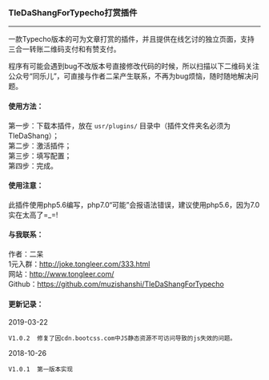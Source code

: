 ### TleDaShangForTypecho打赏插件
---

一款Typecho版本的可为文章打赏的插件，并且提供在线乞讨的独立页面，支持三合一转账二维码支付和有赞支付。

程序有可能会遇到bug不改版本号直接修改代码的时候，所以扫描以下二维码关注公众号“同乐儿”，可直接与作者二呆产生联系，不再为bug烦恼，随时随地解决问题。

#### 使用方法：
第一步：下载本插件，放在 `usr/plugins/` 目录中（插件文件夹名必须为TleDaShang）；<br />
第二步：激活插件；<br />
第三步：填写配置；<br />
第四步：完成。

#### 使用注意：
此插件使用php5.6编写，php7.0“可能”会报语法错误，建议使用php5.6，因为7.0实在太高了=_=!

#### 与我联系：
作者：二呆<br />
1元入群：http://joke.tongleer.com/333.html<br />
网站：http://www.tongleer.com/<br />
Github：https://github.com/muzishanshi/TleDaShangForTypecho

#### 更新记录：
2019-03-22

	V1.0.2	修复了因cdn.bootcss.com中JS静态资源不可访问导致的js失效的问题。
	
2018-10-26
	
	V1.0.1	第一版本实现